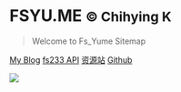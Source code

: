 <!-- _coverpage.md -->

<!-- ![logo](_media/icon.svg) -->

# FSYU.ME <small>© Chihying K</small>

> Welcome to Fs_Yume Sitemap

[My Blog](https://www.fsyume.com)
[fs233 API](https://fs233.cc)
[资源站](http://cloud.fsyu.me/)
[Github](https://github.com/chihying-k)

![](https://tvax3.sinaimg.cn/large/00795p2wly1h5gfe6z09mj33if1z4hdt.jpg)